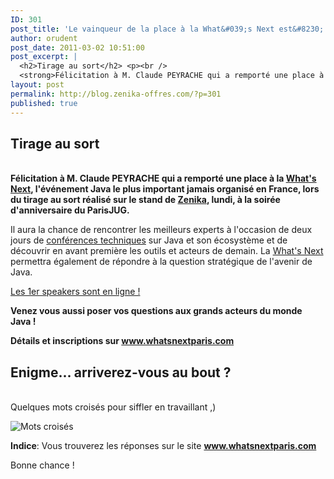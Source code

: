 ```yaml
---
ID: 301
post_title: 'Le vainqueur de la place à la What&#039;s Next est&#8230;'
author: orudent
post_date: 2011-03-02 10:51:00
post_excerpt: |
  <h2>Tirage au sort</h2> <p><br />
  <strong>Félicitation à M. Claude PEYRACHE qui a remporté une place à la <a href="http://www.whatsnextparis.com">What's Next</a>, l'événement Java le plus important jamais organisé en France, lors du tirage au sort réalisé sur le stand de <a href="http://www.zenika.com?fg=50007">Zenika</a>, lundi, à la soirée d'anniversaire du ParisJUG. </strong></p> <p>Il aura la chance de rencontrer les meilleurs experts à l'occasion de deux jours de <a href="http://www.whatsnextparis.com">conférences techniques</a> sur Java et son écosystème et de découvrir en avant première les outils et acteurs de demain. La <a href="http://www.whatsnextparis.com">What's Next</a> permettra également de répondre à la question stratégique de l'avenir de Java.</p> <p><a href="http://www.whatsnextparis.com">Les 1er speakers sont en ligne !</a></p>
layout: post
permalink: http://blog.zenika-offres.com/?p=301
published: true
---
```

<h2>Tirage au sort</h2> <p><br />
<strong>Félicitation à M. Claude PEYRACHE qui a remporté une place à la <a href="http://www.whatsnextparis.com">What's Next</a>, l'événement Java le plus important jamais organisé en France, lors du tirage au sort réalisé sur le stand de <a href="http://www.zenika.com?fg=50007">Zenika</a>, lundi, à la soirée d'anniversaire du ParisJUG. </strong></p> <p>Il aura la chance de rencontrer les meilleurs experts à l'occasion de deux jours de <a href="http://www.whatsnextparis.com">conférences techniques</a> sur Java et son écosystème et de découvrir en avant première les outils et acteurs de demain. La <a href="http://www.whatsnextparis.com">What's Next</a> permettra également de répondre à la question stratégique de l'avenir de Java.</p> <p><a href="http://www.whatsnextparis.com">Les 1er speakers sont en ligne !</a></p>
<!--more-->
<p><strong>Venez vous aussi poser vos questions aux grands acteurs du monde Java&nbsp;! </strong></p> <p><strong>Détails et inscriptions sur <a href="http://www.whatsnextparis.com">www.whatsnextparis.com</a></strong></p> <h2>Enigme... arriverez-vous au bout&nbsp;?</h2> <p><br />Quelques mots croisés pour siffler en travaillant ,)</p> <p><img src="/wp-content/uploads/2015/07/grille.bmp" alt="Mots croisés" style="display:block; margin:0 auto;" title="Mots croisés" /></p> <p><strong>Indice</strong>: Vous trouverez les réponses sur le site <strong><a href="http://www.whatsnextparis.com">www.whatsnextparis.com</a></strong></p> <p>Bonne chance&nbsp;!</p>